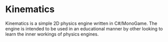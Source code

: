 # Kinematics
Kinematics is a simple 2D physics engine written in C#/MonoGame. The engine is intended to be used in an educational manner by other looking to learn the inner workings of physics engines.

